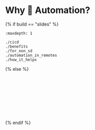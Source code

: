 # Why 🤖 Automation?

{% if build == "slides" %}
<!-- BUILDING THE SLIDES -->
```{toctree}
:maxdepth: 1

./cicd
./benefits
./for_non_sd
./automation_in_remotes
./how_it_helps
```
{% else %}
<!-- BUILDING THE PAGES -->
```{include} ./cicd.md
```
```{include} ./benefits.md
```
```{include} ./benefit_healthy_ref.md
```
```{include} ./benefit_collab.md
```
```{include} ./benefit_quality.md
```
```{include} ./benefit_transparency.md
```
```{include} ./benefit_reproducibility.md
```
```{include} ./for_non_sd.md
```
```{include} ./automation_in_remotes.md
```
```{include} ./how_it_helps.md
```
{% endif %}
